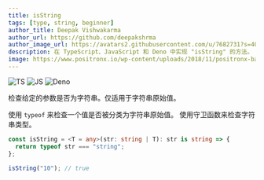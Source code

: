 ```yaml
---
title: isString
tags: [type, string, beginner]
author_title: Deepak Vishwakarma
author_url: https://github.com/deepakshrma
author_image_url: https://avatars2.githubusercontent.com/u/7682731?s=400
description: 在 TypeScript、JavaScript 和 Deno 中实现 "isString" 的方法。
image: https://www.positronx.io/wp-content/uploads/2018/11/positronx-banner-1152-1.jpg
---
```


![TS](https://img.shields.io/badge/supports-typescript-blue.svg?style=flat-square)
![JS](https://img.shields.io/badge/supports-javascript-yellow.svg?style=flat-square)
![Deno](https://img.shields.io/badge/supports-deno-green.svg?style=flat-square)

检查给定的参数是否为字符串。仅适用于字符串原始值。

使用 `typeof` 来检查一个值是否被分类为字符串原始值。
使用守卫函数来检查字符串类型。

```ts title="typescript"
const isString = <T = any>(str: string | T): str is string => {
  return typeof str === "string";
};
```

```ts title="typescript"
isString("10"); // true
```

